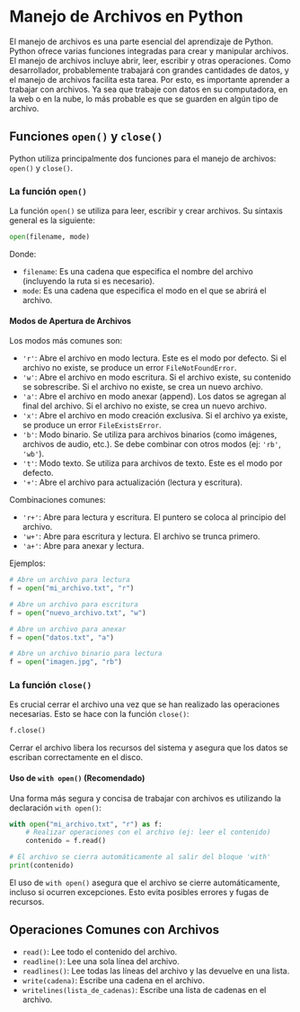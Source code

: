 # Manejo de Archivos en Python

El manejo de archivos es una parte esencial del aprendizaje de Python. Python ofrece varias funciones integradas para crear y manipular archivos. El manejo de archivos incluye abrir, leer, escribir y otras operaciones. Como desarrollador, probablemente trabajará con grandes cantidades de datos, y el manejo de archivos facilita esta tarea. Por esto, es importante aprender a trabajar con archivos. Ya sea que trabaje con datos en su computadora, en la web o en la nube, lo más probable es que se guarden en algún tipo de archivo.

## Funciones `open()` y `close()`

Python utiliza principalmente dos funciones para el manejo de archivos: `open()` y `close()`.

### La función `open()`

La función `open()` se utiliza para leer, escribir y crear archivos. Su sintaxis general es la siguiente:

```python
open(filename, mode)
```

Donde:

*   `filename`: Es una cadena que especifica el nombre del archivo (incluyendo la ruta si es necesario).
*   `mode`: Es una cadena que especifica el modo en el que se abrirá el archivo.

#### Modos de Apertura de Archivos

Los modos más comunes son:

*   `'r'`: Abre el archivo en modo lectura. Este es el modo por defecto. Si el archivo no existe, se produce un error `FileNotFoundError`.
*   `'w'`: Abre el archivo en modo escritura. Si el archivo existe, su contenido se sobrescribe. Si el archivo no existe, se crea un nuevo archivo.
*   `'a'`: Abre el archivo en modo anexar (append). Los datos se agregan al final del archivo. Si el archivo no existe, se crea un nuevo archivo.
*   `'x'`: Abre el archivo en modo creación exclusiva. Si el archivo ya existe, se produce un error `FileExistsError`.
*   `'b'`: Modo binario. Se utiliza para archivos binarios (como imágenes, archivos de audio, etc.). Se debe combinar con otros modos (ej: `'rb'`, `'wb'`).
*   `'t'`: Modo texto. Se utiliza para archivos de texto. Este es el modo por defecto.
*   `'+'`: Abre el archivo para actualización (lectura y escritura).

Combinaciones comunes:

*   `'r+'`: Abre para lectura y escritura. El puntero se coloca al principio del archivo.
*   `'w+'`: Abre para escritura y lectura. El archivo se trunca primero.
*   `'a+'`: Abre para anexar y lectura.

Ejemplos:

```python
# Abre un archivo para lectura
f = open("mi_archivo.txt", "r")

# Abre un archivo para escritura
f = open("nuevo_archivo.txt", "w")

# Abre un archivo para anexar
f = open("datos.txt", "a")

# Abre un archivo binario para lectura
f = open("imagen.jpg", "rb")
```

### La función `close()`

Es crucial cerrar el archivo una vez que se han realizado las operaciones necesarias. Esto se hace con la función `close()`:

```python
f.close()
```

Cerrar el archivo libera los recursos del sistema y asegura que los datos se escriban correctamente en el disco.

#### Uso de `with open()` (Recomendado)

Una forma más segura y concisa de trabajar con archivos es utilizando la declaración `with open()`:

```python
with open("mi_archivo.txt", "r") as f:
    # Realizar operaciones con el archivo (ej: leer el contenido)
    contenido = f.read()

# El archivo se cierra automáticamente al salir del bloque 'with'
print(contenido)
```

El uso de `with open()` asegura que el archivo se cierre automáticamente, incluso si ocurren excepciones. Esto evita posibles errores y fugas de recursos.

## Operaciones Comunes con Archivos

*   `read()`: Lee todo el contenido del archivo.
*   `readline()`: Lee una sola línea del archivo.
*   `readlines()`: Lee todas las líneas del archivo y las devuelve en una lista.
*   `write(cadena)`: Escribe una cadena en el archivo.
*   `writelines(lista_de_cadenas)`: Escribe una lista de cadenas en el archivo.

